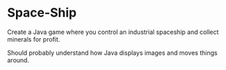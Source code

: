 # Space-Ship
Create a Java game where you control an industrial spaceship and collect minerals for profit.

Should probably understand how Java displays images and moves things around.
